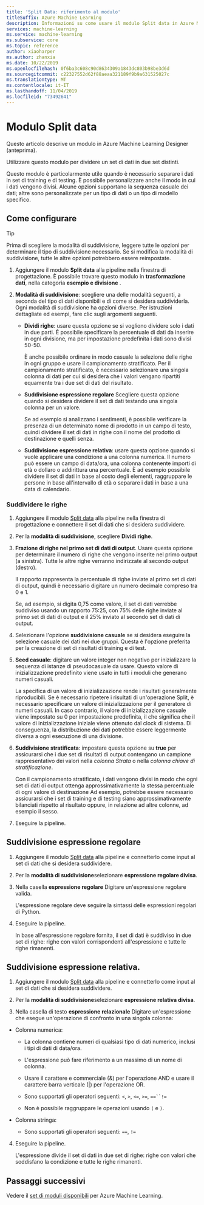 ```yaml
---
title: 'Split Data: riferimento al modulo'
titleSuffix: Azure Machine Learning
description: Informazioni su come usare il modulo Split data in Azure Machine Learning per dividere un set di dati in due set distinti.
services: machine-learning
ms.service: machine-learning
ms.subservice: core
ms.topic: reference
author: xiaoharper
ms.author: zhanxia
ms.date: 10/22/2019
ms.openlocfilehash: 0f6ba3c608c90d8634309a1843dc803b98be3d6d
ms.sourcegitcommit: c22327552d62f88aeaa321189f9b9a631525027c
ms.translationtype: MT
ms.contentlocale: it-IT
ms.lasthandoff: 11/04/2019
ms.locfileid: "73492641"
---
```

# <a name="split-data-module"></a>Modulo Split data

Questo articolo descrive un modulo in Azure Machine Learning Designer (anteprima).

Utilizzare questo modulo per dividere un set di dati in due set distinti.

Questo modulo è particolarmente utile quando è necessario separare i dati in set di training e di testing. È possibile personalizzare anche il modo in cui i dati vengono divisi. Alcune opzioni supportano la sequenza casuale dei dati; altre sono personalizzate per un tipo di dati o un tipo di modello specifico.

## <a name="how-to-configure"></a>Come configurare

> [!TIP]
> Prima di scegliere la modalità di suddivisione, leggere tutte le opzioni per determinare il tipo di suddivisione necessario.
> Se si modifica la modalità di suddivisione, tutte le altre opzioni potrebbero essere reimpostate.

1. Aggiungere il modulo **Split data** alla pipeline nella finestra di progettazione. È possibile trovare questo modulo in **trasformazione dati**, nella categoria **esempio e divisione** .

2. **Modalità di suddivisione**: scegliere una delle modalità seguenti, a seconda del tipo di dati disponibili e di come si desidera suddividerla. Ogni modalità di suddivisione ha opzioni diverse. Per istruzioni dettagliate ed esempi, fare clic sugli argomenti seguenti. 

    - **Dividi righe**: usare questa opzione se si vogliono dividere solo i dati in due parti. È possibile specificare la percentuale di dati da inserire in ogni divisione, ma per impostazione predefinita i dati sono divisi 50-50.

        È anche possibile ordinare in modo casuale la selezione delle righe in ogni gruppo e usare il campionamento stratificato. Per il campionamento stratificato, è necessario selezionare una singola colonna di dati per cui si desidera che i valori vengano ripartiti equamente tra i due set di dati del risultato.  

    - **Suddivisione espressione regolare**  Scegliere questa opzione quando si desidera dividere il set di dati testando una singola colonna per un valore.

        Se ad esempio si analizzano i sentimenti, è possibile verificare la presenza di un determinato nome di prodotto in un campo di testo, quindi dividere il set di dati in righe con il nome del prodotto di destinazione e quelli senza.

    - **Suddivisione espressione relativa**: usare questa opzione quando si vuole applicare una condizione a una colonna numerica. Il numero può essere un campo di data/ora, una colonna contenente importi di età o dollaro o addirittura una percentuale. È ad esempio possibile dividere il set di dati in base al costo degli elementi, raggruppare le persone in base all'intervallo di età o separare i dati in base a una data di calendario.

### <a name="split-rows"></a>Suddividere le righe

1.  Aggiungere il modulo [Split data](./split-data.md) alla pipeline nella finestra di progettazione e connettere il set di dati che si desidera suddividere.
  
2.  Per la **modalità di suddivisione**, scegliere **Dividi righe**. 

3.  **Frazione di righe nel primo set di dati di output**. Usare questa opzione per determinare il numero di righe che vengono inserite nel primo output (a sinistra). Tutte le altre righe verranno indirizzate al secondo output (destro).

    Il rapporto rappresenta la percentuale di righe inviate al primo set di dati di output, quindi è necessario digitare un numero decimale compreso tra 0 e 1.
     
     Se, ad esempio, si digita 0,75 come valore, il set di dati verrebbe suddiviso usando un rapporto 75:25, con 75% delle righe inviate al primo set di dati di output e il 25% inviato al secondo set di dati di output.
  
4. Selezionare l'opzione **suddivisione casuale** se si desidera eseguire la selezione casuale dei dati nei due gruppi. Questa è l'opzione preferita per la creazione di set di risultati di training e di test.

5.  **Seed casuale**: digitare un valore integer non negativo per inizializzare la sequenza di istanze di pseudocasuale da usare. Questo valore di inizializzazione predefinito viene usato in tutti i moduli che generano numeri casuali. 

     La specifica di un valore di inizializzazione rende i risultati generalmente riproducibili. Se è necessario ripetere i risultati di un'operazione Split, è necessario specificare un valore di inizializzazione per il generatore di numeri casuali. In caso contrario, il valore di inizializzazione casuale viene impostato su 0 per impostazione predefinita, il che significa che il valore di inizializzazione iniziale viene ottenuto dal clock di sistema. Di conseguenza, la distribuzione dei dati potrebbe essere leggermente diversa a ogni esecuzione di una divisione. 

6. **Suddivisione stratificata**: impostare questa opzione su **true** per assicurarsi che i due set di risultati di output contengano un campione rappresentativo dei valori nella *colonna Strata* o nella *colonna chiave di stratificazione*. 

    Con il campionamento stratificato, i dati vengono divisi in modo che ogni set di dati di output ottenga approssimativamente la stessa percentuale di ogni valore di destinazione Ad esempio, potrebbe essere necessario assicurarsi che i set di training e di testing siano approssimativamente bilanciati rispetto al risultato oppure, in relazione ad altre colonne, ad esempio il sesso.

7. Eseguire la pipeline.


## <a name="regular-expression-split"></a>Suddivisione espressione regolare

1.  Aggiungere il modulo [Split data](./split-data.md) alla pipeline e connetterlo come input al set di dati che si desidera suddividere.  
  
2.  Per la **modalità di suddivisione**selezionare **espressione regolare divisa**.

3. Nella casella **espressione regolare** Digitare un'espressione regolare valida. 
  
   L'espressione regolare deve seguire la sintassi delle espressioni regolari di Python.


4. Eseguire la pipeline.

    In base all'espressione regolare fornita, il set di dati è suddiviso in due set di righe: righe con valori corrispondenti all'espressione e tutte le righe rimanenti. 

## <a name="relative-expression-split"></a>Suddivisione espressione relativa.

1. Aggiungere il modulo [Split data](./split-data.md) alla pipeline e connetterlo come input al set di dati che si desidera suddividere.
  
2. Per la **modalità di suddivisione**selezionare **espressione relativa divisa**.
  
3. Nella casella di testo **espressione relazionale** Digitare un'espressione che esegue un'operazione di confronto in una singola colonna:


 - Colonna numerica:
    - La colonna contiene numeri di qualsiasi tipo di dati numerico, inclusi i tipi di dati di data/ora.

    - L'espressione può fare riferimento a un massimo di un nome di colonna.

    - Usare il carattere e commerciale (&) per l'operazione AND e usare il carattere barra verticale (|) per l'operazione OR.

    - Sono supportati gli operatori seguenti: `<`, `>`, `<=`, `>=`, `==``!=`

    - Non è possibile raggruppare le operazioni usando `(` e `)`.

 - Colonna stringa: 
    - Sono supportati gli operatori seguenti: `==`, `!=`



4. Eseguire la pipeline.

    L'espressione divide il set di dati in due set di righe: righe con valori che soddisfano la condizione e tutte le righe rimanenti.

## <a name="next-steps"></a>Passaggi successivi

Vedere il [set di moduli disponibili](module-reference.md) per Azure Machine Learning. 